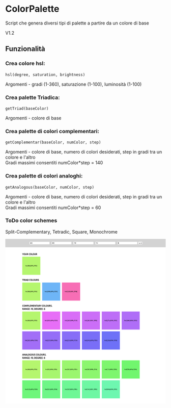 # ColorPalette

Script che genera diversi tipi di palette a partire da un colore di base

V1.2

## Funzionalità

### Crea colore hsl:<br/>
```
hsl(degree, saturation, brightness)
```

Argomenti - gradi (1-360), saturazione (1-100), luminosità (1-100)<br/>

### Crea palette Triadica:<br/>

```
getTriad(baseColor)
```
Argomenti - colore di base<br/>

### Crea palette di colori complementari:<br/>
```
getComplementar(baseColor, numColor, step)
```
Argomenti - colore di base, numero di colori desiderati, step in gradi tra un colore e l'altro<br/>
Gradi massimi consentiti numColor*step = 140<br/>

### Crea palette di colori analoghi:<br/>
```
getAnalogous(baseColor, numColor, step)
```
Argomenti - colore di base, numero di colori desiderati, step in gradi tra un colore e l'altro<br/>
Gradi massimi consentiti numColor*step = 60<br/>


### ToDo color schemes<br/>
Split-Complementary, Tetradic, Square, Monochrome<br/>

![Color Palette](screen/screen12.png)
